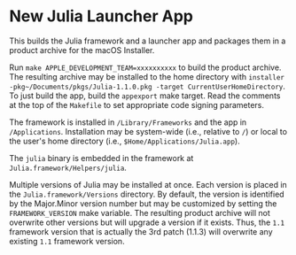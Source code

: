 New Julia Launcher App
======================

This builds the Julia framework and a launcher app and packages them in a
product archive for the macOS Installer.

Run `make APPLE_DEVELOPMENT_TEAM=xxxxxxxxxx` to build the product archive. The
resulting archive may be installed to the home directory with
`installer -pkg~/Documents/pkgs/Julia-1.1.0.pkg -target CurrentUserHomeDirectory`.
To just build the app, build the `appexport` make target. Read the comments at
the top of the `Makefile` to set appropriate code signing parameters.

The framework is installed in `/Library/Frameworks` and the app in
`/Applications`. Installation may be system-wide (i.e., relative to `/`) or
local to the user's home directory (i.e., `$Home/Applications/Julia.app`).

The `julia` binary is embedded in the framework at
`Julia.framework/Helpers/julia`.

Multiple versions of Julia may be installed at once. Each version is placed in
the `Julia.framework/Versions` directory. By default, the version is
identified by the Major.Minor version number but may be customized by setting
the `FRAMEWORK_VERSION` make variable. The resulting product archive will not
overwrite other versions but will upgrade a version if it exists. Thus, the
`1.1` framework version that is actually the 3rd patch (1.1.3) will overwrite
any existing `1.1` framework version.
